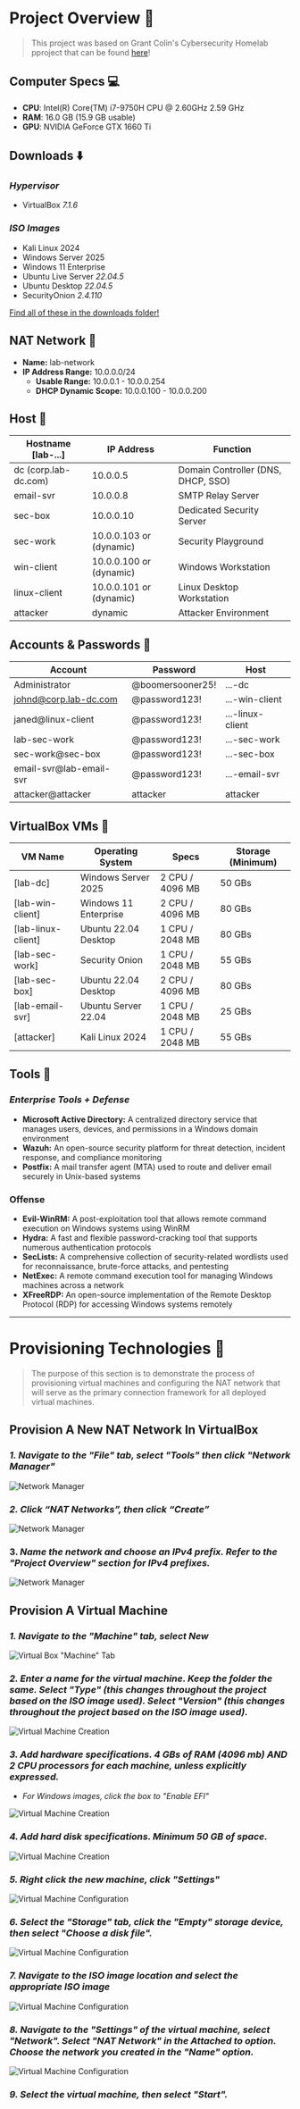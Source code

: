 # Project Overview :briefcase:
> This project was based on Grant Colin's Cybersecurity Homelab pproject that can be found [here](https://projectsecurity.teachable.com/)!

## Computer Specs :computer:

*   **CPU**: Intel(R) Core(TM) i7-9750H CPU @ 2.60GHz   2.59 GHz
*   **RAM**: 16.0 GB (15.9 GB usable)
*   **GPU**: NVIDIA GeForce GTX 1660 Ti

## Downloads :arrow_down:

### *Hypervisor*
* VirtualBox _7.1.6_

### *ISO Images*
* Kali Linux 2024
* Windows Server 2025
* Windows 11 Enterprise
* Ubuntu Live Server _22.04.5_
* Ubuntu Desktop _22.04.5_
* SecurityOnion _2.4.110_

[Find all of these in the downloads folder!](https://github.com/TrystanW02/portfolio-cybersecuritylab/tree/main/downloads)

## NAT Network :signal_strength:

* **Name:** lab-network
* **IP Address Range:** 10.0.0.0/24
  - **Usable Range:** 10.0.0.1 - 10.0.0.254
  - **DHCP Dynamic Scope:** 10.0.0.100 - 10.0.0.200 

## Host :busts_in_silhouette:

| **Hostname [lab-...]** | **IP Address**          | **Function**                       |
|------------------------|-------------------------|------------------------------------|
| dc (corp.lab-dc.com)   | 10.0.0.5                | Domain Controller (DNS, DHCP, SSO) |
| email-svr              | 10.0.0.8                | SMTP Relay Server                  |
| sec-box                | 10.0.0.10               | Dedicated Security Server          |
| sec-work               | 10.0.0.103 or (dynamic) | Security Playground                |
| win-client             | 10.0.0.100 or (dynamic) | Windows Workstation                |
| linux-client           | 10.0.0.101 or (dynamic) | Linux Desktop Workstation          |
| attacker               | dynamic                 | Attacker Environment               |

## Accounts & Passwords :page_with_curl:

| **Account**             | **Password**     | **Host**         |
|-------------------------|------------------|------------------|
| Administrator           | @boomersooner25! | ...-dc           |
| johnd@corp.lab-dc.com   | @password123!    | ...-win-client   |
| janed@linux-client      | @password123!    | ...-linux-client |
| lab-sec-work            | @password123!    | ...-sec-work     |
| sec-work@sec-box        | @password123!    | ...-sec-box      |
| email-svr@lab-email-svr | @password123!    | ...-email-svr    |
| attacker@attacker       | attacker         | attacker         |

## VirtualBox VMs :robot:

| **VM Name**        | **Operating System**  | **Specs**       | Storage (Minimum) |
|--------------------|-----------------------|-----------------|-------------------|
| [lab-dc]           | Windows Server 2025   | 2 CPU / 4096 MB |50 GBs             |
| [lab-win-client]   | Windows 11 Enterprise | 2 CPU / 4096 MB |80 GBs             |
| [lab-linux-client] | Ubuntu 22.04 Desktop  | 1 CPU / 2048 MB |80 GBs             |
| [lab-sec-work]     | Security Onion        | 1 CPU / 2048 MB |55 GBs             |
| [lab-sec-box]      | Ubuntu 22.04 Desktop  | 2 CPU / 4096 MB |80 GBs             |
| [lab-email-svr]    | Ubuntu Server 22.04   | 1 CPU / 2048 MB |25 GBs             |
| [attacker]         | Kali Linux 2024       | 1 CPU / 2048 MB |55 GBs             |

## Tools :toolbox:

### *Enterprise Tools + Defense*

* **Microsoft Active Directory:** A centralized directory service that manages users, devices, and permissions in a Windows domain environment
* **Wazuh:** An open-source security platform for threat detection, incident response, and compliance monitoring
* **Postfix:** A mail transfer agent (MTA) used to route and deliver email securely in Unix-based systems

### Offense

* **Evil-WinRM:** A post-exploitation tool that allows remote command execution on Windows systems using WinRM
* **Hydra:** A fast and flexible password-cracking tool that supports numerous authentication protocols
* **SecLists:** A comprehensive collection of security-related wordlists used for reconnaissance, brute-force attacks, and pentesting
* **NetExec:** A remote command execution tool for managing Windows machines across a network
* **XFreeRDP:** An open-source implementation of the Remote Desktop Protocol (RDP) for accessing Windows systems remotely

---

# Provisioning Technologies :electric_plug:

>The purpose of this section is to demonstrate the process of provisioning virtual machines and configuring the NAT network that will serve as the primary connection framework for all deployed virtual machines.

## Provision A New NAT Network In VirtualBox

### *1.  Navigate to the *"File"* tab, select *"Tools"* then click *"Network Manager"**

![Network Manager](https://github.com/TrystanW02/portfolio-cybersecuritylab/blob/main/images/network_provision/Network_Manager.png?raw=true)

### *2.  Click *“NAT Networks”*, then click *“Create”**

![Network Manager](https://github.com/TrystanW02/portfolio-cybersecuritylab/blob/main/images/network_provision/Create_NATNetwork.png?raw=true)

### 3.  *Name the network and choose an IPv4 prefix. Refer to the **"Project Overview"** section for IPv4 prefixes.*

![Network Manager](https://github.com/TrystanW02/portfolio-cybersecuritylab/blob/main/images/network_provision/Naming_Network.png?raw=true)

## Provision A Virtual Machine

### *1. Navigate to the *"Machine"* tab, select *New**

![Virtual Box "Machine" Tab](https://github.com/TrystanW02/portfolio-cybersecuritylab/blob/main/images/VirtualBox_Machine_Tab.png)

### *2. Enter a name for the virtual machine. Keep the folder the same. Select **"Type"** (*this changes throughout the project based on the ISO image used*). Select **"Version"** (*this changes throughout the project based on the ISO image used*).*

![Virtual Machine Creation](https://github.com/TrystanW02/portfolio-cybersecuritylab/blob/main/images/Virtual_Machine_Creation.png?raw=true)

### *3. Add hardware specifications. 4 GBs of RAM (4096 mb) AND 2 CPU processors for each machine, unless explicitly expressed.*
   - *For Windows images, click the box to "Enable EFI"*

![Virtual Machine Creation](https://github.com/TrystanW02/portfolio-cybersecuritylab/blob/main/images/Hardware_Specs.png?raw=true)

### *4. Add hard disk specifications. Minimum 50 GB of space.*

![Virtual Machine Creation](https://github.com/TrystanW02/portfolio-cybersecuritylab/blob/main/images/Hard_Disk_Specs.png?raw=true)

### *5. Right click the new machine, click *"Settings"**

![Virtual Machine Configuration](https://github.com/TrystanW02/portfolio-cybersecuritylab/blob/main/images/LabWinClient_Settings.png?raw=true)

### *6. Select the **"Storage"** tab, click the **"Empty"** storage device, then select **"Choose a disk file".***

![Virtual Machine Configuration](https://github.com/TrystanW02/portfolio-cybersecuritylab/blob/main/images/LabWinClient_Storage_Settings.png?raw=true)

### *7. Navigate to the ISO image location and select the appropriate ISO image*

![Virtual Machine Configuration](https://github.com/TrystanW02/portfolio-cybersecuritylab/blob/main/images/ISO%20Image%20Selection.png?raw=true)

### *8. Navigate to the **"Settings"** of the virtual machine, select **"Network"**. Select **"NAT Network"** in the Attached to option. Choose the network you created in the **"Name"** option.*

![Virtual Machine Configuration](https://github.com/TrystanW02/portfolio-cybersecuritylab/blob/main/images/Network%20Settings%20LabWinClient.png?raw=true)

### *9. Select the virtual machine, then select **"Start"**.*
